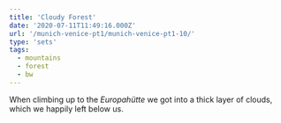 ```yaml
---
title: 'Cloudy Forest'
date: '2020-07-11T11:49:16.000Z'
url: '/munich-venice-pt1/munich-venice-pt1-10/'
type: 'sets'
tags:
  - mountains
  - forest
  - bw
---
```


When climbing up to the _Europahütte_ we got into a thick layer of clouds, which we happily left below
us.
